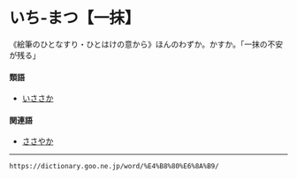 # いち‐まつ【一抹】

《絵筆のひとなすり・ひとはけの意から》ほんのわずか。かすか。「一抹の不安が残る」

#### 類語

-   [いささか](https://dictionary.goo.ne.jp/word/%E8%81%8A%E3%81%8B/#jn-10955)

#### 関連語

-   [ささやか](https://dictionary.goo.ne.jp/word/%E7%B4%B0%E3%82%84%E3%81%8B_%28%E3%81%95%E3%81%95%E3%82%84%E3%81%8B%29/#jn-87569)

---
`https://dictionary.goo.ne.jp/word/%E4%B8%80%E6%8A%B9/`